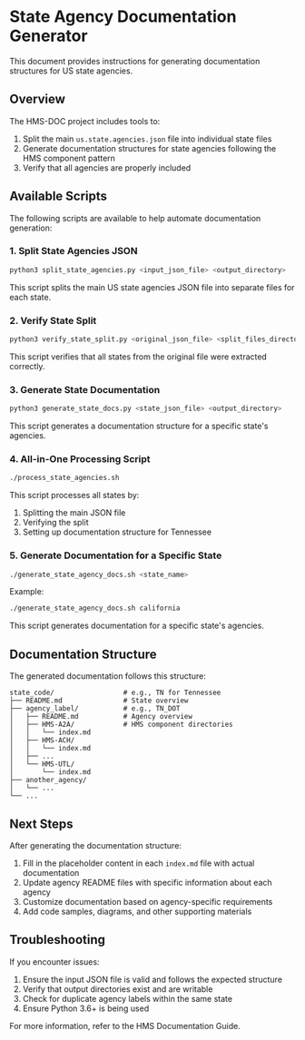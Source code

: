# State Agency Documentation Generator

This document provides instructions for generating documentation structures for US state agencies.

## Overview

The HMS-DOC project includes tools to:

1. Split the main `us.state.agencies.json` file into individual state files
2. Generate documentation structures for state agencies following the HMS component pattern
3. Verify that all agencies are properly included

## Available Scripts

The following scripts are available to help automate documentation generation:

### 1. Split State Agencies JSON

```bash
python3 split_state_agencies.py <input_json_file> <output_directory>
```

This script splits the main US state agencies JSON file into separate files for each state.

### 2. Verify State Split

```bash
python3 verify_state_split.py <original_json_file> <split_files_directory>
```

This script verifies that all states from the original file were extracted correctly.

### 3. Generate State Documentation

```bash
python3 generate_state_docs.py <state_json_file> <output_directory>
```

This script generates a documentation structure for a specific state's agencies.

### 4. All-in-One Processing Script

```bash
./process_state_agencies.sh
```

This script processes all states by:
1. Splitting the main JSON file
2. Verifying the split
3. Setting up documentation structure for Tennessee

### 5. Generate Documentation for a Specific State

```bash
./generate_state_agency_docs.sh <state_name>
```

Example:
```bash
./generate_state_agency_docs.sh california
```

This script generates documentation for a specific state's agencies.

## Documentation Structure

The generated documentation follows this structure:

```
state_code/                 # e.g., TN for Tennessee
├── README.md               # State overview
├── agency_label/           # e.g., TN_DOT
│   ├── README.md           # Agency overview
│   ├── HMS-A2A/            # HMS component directories
│   │   └── index.md
│   ├── HMS-ACH/
│   │   └── index.md
│   ├── ...
│   └── HMS-UTL/
│       └── index.md
├── another_agency/
│   └── ...
└── ...
```

## Next Steps

After generating the documentation structure:

1. Fill in the placeholder content in each `index.md` file with actual documentation
2. Update agency README files with specific information about each agency
3. Customize documentation based on agency-specific requirements
4. Add code samples, diagrams, and other supporting materials

## Troubleshooting

If you encounter issues:

1. Ensure the input JSON file is valid and follows the expected structure
2. Verify that output directories exist and are writable
3. Check for duplicate agency labels within the same state
4. Ensure Python 3.6+ is being used

For more information, refer to the HMS Documentation Guide.